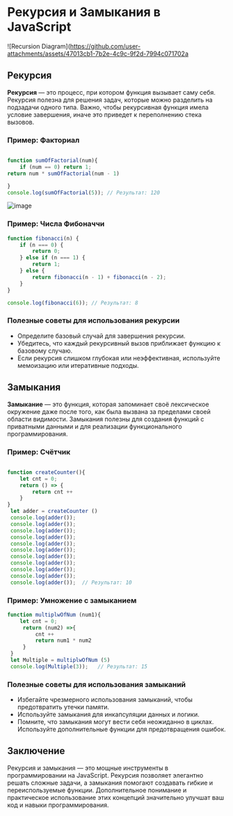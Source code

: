 # Рекурсия и Замыкания в JavaScript
![Recursion Diagram](https://github.com/user-attachments/assets/47013cb1-7b2e-4c9c-9f2d-7994c071702a



## Рекурсия

**Рекурсия** — это процесс, при котором функция вызывает саму себя. Рекурсия полезна для решения задач, которые можно разделить на подзадачи одного типа. Важно, чтобы рекурсивная функция имела условие завершения, иначе это приведет к переполнению стека вызовов.

### Пример: Факториал
```javascript

function sumOfFactorial(num){
    if (num == 0) return 1;
return num * sumOfFactorial(num - 1)

}
console.log(sumOfFactorial(5)); // Результат: 120
```

![image](https://github.com/user-attachments/assets/648b83ed-1eed-4834-a104-a74a1ae9289b)


### Пример: Числа Фибоначчи
```javascript
function fibonacci(n) {
    if (n === 0) {
        return 0;
    } else if (n === 1) {
        return 1;
    } else {
        return fibonacci(n - 1) + fibonacci(n - 2);
    }
}

console.log(fibonacci(6)); // Результат: 8
```

### Полезные советы для использования рекурсии
- Определите базовый случай для завершения рекурсии.
- Убедитесь, что каждый рекурсивный вызов приближает функцию к базовому случаю.
- Если рекурсия слишком глубокая или неэффективная, используйте мемоизацию или итеративные подходы.

## Замыкания

**Замыкание** — это функция, которая запоминает своё лексическое окружение даже после того, как была вызвана за пределами своей области видимости. Замыкания полезны для создания функций с приватными данными и для реализации функционального программирования.

### Пример: Счётчик
```javascript

function createCounter(){
    let cnt = 0;
    return () => {
        return cnt ++
    }
}
 let adder = createCounter ()
 console.log(adder());
 console.log(adder());
 console.log(adder());
 console.log(adder());
 console.log(adder());
 console.log(adder());
 console.log(adder());
 console.log(adder());
 console.log(adder());
 console.log(adder());
 console.log(adder());  // Результат: 10
```

### Пример: Умножение с замыканием
```javascript
function multiplwOfNum (num1){
    let cnt = 0;
     return (num2) =>{
         cnt ++
         return num1 * num2
     }
 }
 let Multiple = multiplwOfNum (5)
 console.log(Multiple(3));   // Результат: 15
```



### Полезные советы для использования замыканий
- Избегайте чрезмерного использования замыканий, чтобы предотвратить утечки памяти.
- Используйте замыкания для инкапсуляции данных и логики.
- Помните, что замыкания могут вести себя неожиданно в циклах. Используйте дополнительные функции для предотвращения ошибок.

## Заключение
Рекурсия и замыкания — это мощные инструменты в программировании на JavaScript. Рекурсия позволяет элегантно решать сложные задачи, а замыкания помогают создавать гибкие и переиспользуемые функции. Дополнительное понимание и практическое использование этих концепций значительно улучшат ваш код и навыки программирования.
